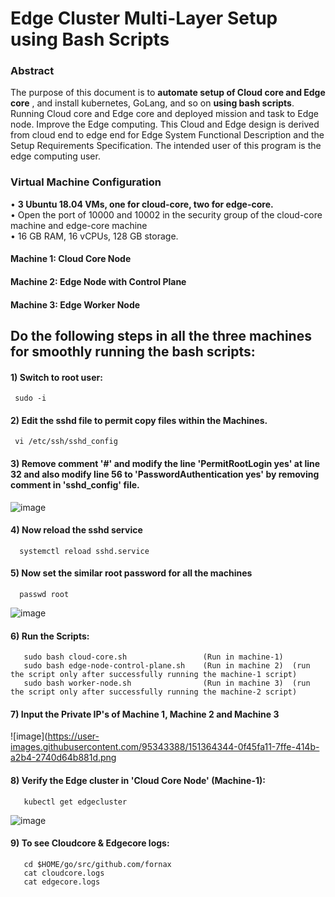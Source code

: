 # Edge Cluster Multi-Layer Setup using Bash Scripts  

### Abstract
The purpose of this document is to **automate setup of Cloud core and Edge core** , and install kubernetes, GoLang, and so on **using bash scripts**. Running Cloud core and Edge core and deployed mission and task to Edge node. Improve the Edge computing. This Cloud and Edge design is derived from cloud end to edge end for Edge System Functional Description and the Setup Requirements Specification. The intended user of this program is the edge computing user.


### Virtual Machine Configuration 
•	**3 Ubuntu 18.04 VMs, one for cloud-core, two for edge-core.**   
•	Open the port of 10000 and 10002 in the security group of the cloud-core machine and edge-core machine   
•	16 GB RAM, 16 vCPUs, 128 GB storage.    

####     Machine 1: Cloud Core Node 
####     Machine 2: Edge Node with Control Plane 
####     Machine 3: Edge Worker Node

## Do the following steps in all the three machines for smoothly running the bash scripts:

#### 1) Switch to root user:
     sudo -i
    
#### 2) Edit the sshd file to permit copy files within the Machines.
     vi /etc/ssh/sshd_config
    
#### 3) Remove comment '#' and modify the line 'PermitRootLogin yes' at line 32 and also modify line 56 to 'PasswordAuthentication yes' by removing comment in 'sshd_config' file.

   ![image](https://user-images.githubusercontent.com/95343388/151365629-77bf68bf-fce2-4303-8e7e-4fd68c0a7d0e.png)
   
#### 4) Now reload the sshd service
      systemctl reload sshd.service
     
#### 5) Now set the similar root password for all the machines
      passwd root
     
   ![image](https://user-images.githubusercontent.com/95343388/151366134-be0a5fa0-9800-4d5c-981b-45c3fcf8b902.png)

#### 6) Run the Scripts:
       sudo bash cloud-core.sh                 (Run in machine-1)
       sudo bash edge-node-control-plane.sh    (Run in machine 2)  (run the script only after successfully running the machine-1 script)
       sudo bash worker-node.sh                (Run in machine 3)  (run the script only after successfully running the machine-2 script)

#### 7) Input the Private IP's of Machine 1, Machine 2 and Machine 3  
       
   ![image](https://user-images.githubusercontent.com/95343388/151364344-0f45fa11-7ffe-414b-a2b4-2740d64b881d.png

#### 8) Verify the Edge cluster in 'Cloud Core Node' (Machine-1):
       kubectl get edgecluster
       
   ![image](https://user-images.githubusercontent.com/95343388/151367806-e28dd3be-3cdd-4211-95b8-c3085dedc5c6.png)

           
#### 9) To see Cloudcore & Edgecore logs:
       cd $HOME/go/src/github.com/fornax
       cat cloudcore.logs
       cat edgecore.logs
